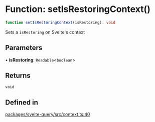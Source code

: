 # Function: setIsRestoringContext()

```ts
function setIsRestoringContext(isRestoring): void
```

Sets a `isRestoring` on Svelte's context

## Parameters

• **isRestoring**: `Readable`\<`boolean`\>

## Returns

`void`

## Defined in

[packages/svelte-query/src/context.ts:40](https://github.com/TanStack/query/blob/81ca3332486f7b98502d4f5ea50588d88a80f59b/packages/svelte-query/src/context.ts#L40)
